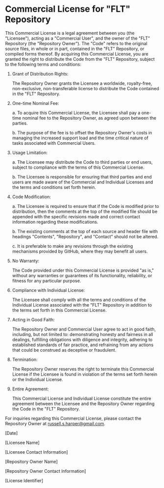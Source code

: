 # Commercial License for "FLT" Repository

This Commercial License is a legal agreement between you (the "Licensee"), acting as a "Commercial User", and the owner of the "FLT" Repository (the "Repository Owner"). The "Code" refers to the original source files, in whole or in part, contained in the "FLT" Repository, or compiled forms thereof. By acquiring this Commercial License, you are granted the right to distribute the Code from the "FLT" Repository, subject to the following terms and conditions:

1. Grant of Distribution Rights:

    The Repository Owner grants the Licensee a worldwide, royalty-free, non-exclusive, non-transferable license to distribute the Code contained in the "FLT" Repository.

2. One-time Nominal Fee:

    a. To acquire this Commercial License, the Licensee shall pay a one-time nominal fee to the Repository Owner, as agreed upon between the parties.

    b. The purpose of the fee is to offset the Repository Owner's costs in managing the increased support load and the time critical nature of tasks associated with Commercial Users.

3. Usage Limitation:

    a. The Licensee may distribute the Code to third parties or end users, subject to compliance with the terms of this Commercial License.

    b. The Licensee is responsible for ensuring that third parties and end users are made aware of the Commercial and Individual Licenses and the terms and conditions set forth herein.

4. Code Modification:

    a. The Licensee is required to ensure that if the Code is modified prior to distribution, then the comments at the top of the modified file should be appended with the specific revisions made and correct contact information regarding these modifications.

    b. The existing comments at the top of each source and header file with headings "Contents", "Repository", and "Contact" should not be altered.

    c. It is preferable to make any revisions through the existing mechanisms provided by GitHub, where they may benefit all users.

5. No Warranty:

    The Code provided under this Commercial License is provided "as is," without any warranties or guarantees of its functionality, reliability, or fitness for any particular purpose.

6. Compliance with Individual License:

    The Licensee shall comply with all the terms and conditions of the Individual License associated with the "FLT" Repository in addition to the terms set forth in this Commercial License.

7. Acting in Good Faith:

    The Repository Owner and Commercial User agree to act in good faith, including, but not limited to: demonstrating honesty and fairness in all dealings, fulfilling obligations with diligence and integrity, adhering to established standards of fair practice, and refraining from any actions that could be construed as deceptive or fraudulent.

8. Termination:

    The Repository Owner reserves the right to terminate this Commercial License if the Licensee is found in violation of the terms set forth herein or the Individual License.

9. Entire Agreement:

    This Commercial License and Individual License constitute the entire agreement between the Licensee and the Repository Owner regarding the Code in the "FLT" Repository.

For inquiries regarding this Commercial License, please contact the Repository Owner at russell.s.harper@gmail.com.

[Date]

[Licensee Name]

[Licensee Contact Information]

[Repository Owner Name]

[Repository Owner Contact Information]

[License Identifier]
